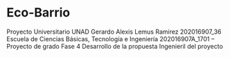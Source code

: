 # Eco-Barrio
Proyecto Universitario UNAD
Gerardo Alexis Lemus Ramirez
202016907_36
Escuela de Ciencias Básicas, Tecnología e Ingeniería
202016907A_1701 – Proyecto de grado
Fase 4 Desarrollo de la propuesta Ingenieril del proyecto
